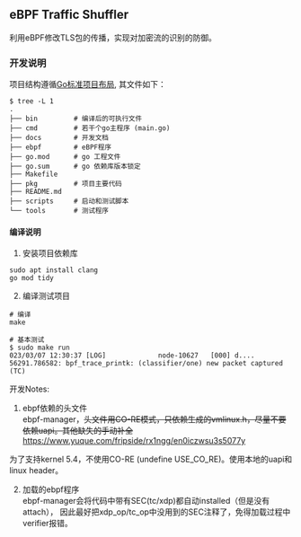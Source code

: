 
## eBPF Traffic Shuffler
利用eBPF修改TLS包的传播，实现对加密流的识别的防御。  

### 开发说明
项目结构遵循[Go标准项目布局](https://dev.to/jinxankit/go-project-structure-and-guidelines-4ccm), 其文件如下：
```
$ tree -L 1 
.
├── bin  		# 编译后的可执行文件	
├── cmd			# 若干个go主程序 (main.go)
├── docs		# 开发文档
├── ebpf		# eBPF程序
├── go.mod		# go 工程文件
├── go.sum		# go 依赖库版本锁定
├── Makefile
├── pkg			# 项目主要代码
├── README.md
├── scripts		# 启动和测试脚本
└── tools		# 测试程序
```

#### 编译说明  
1. 安装项目依赖库  
```
sudo apt install clang
go mod tidy
```

2. 编译测试项目
```
# 编译
make 

# 基本测试  
$ sudo make run
023/03/07 12:30:37 [LOG]             node-10627   [000] d.... 56291.786582: bpf_trace_printk: (classifier/one) new packet captured (TC)
```

开发Notes:   
1. ebpf依赖的头文件  
ebpf-manager，~~头文件用CO-RE模式，只依赖生成的vmlinux.h，尽量不要依赖uapi。其他缺失的手动补全~~  
https://www.yuque.com/fripside/rx1ngg/en0iczwsu3s5077y  

为了支持kernel 5.4，不使用CO-RE (undefine USE_CO_RE)。使用本地的uapi和linux header。


2. 加载的ebpf程序  
ebpf-manager会将代码中带有SEC(tc/xdp)都自动installed（但是没有attach），
因此最好把xdp_op/tc_op中没用到的SEC注释了，免得加载过程中verifier报错。
